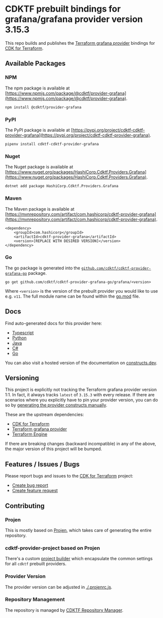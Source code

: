 
# CDKTF prebuilt bindings for grafana/grafana provider version 3.15.3

This repo builds and publishes the [Terraform grafana provider](https://registry.terraform.io/providers/grafana/grafana/3.15.3.0/docs) bindings for [CDK for Terraform](https://cdk.tf).

## Available Packages

### NPM

The npm package is available at [https://www.npmjs.com/package/@cdktf/provider-grafana](https://www.npmjs.com/package/@cdktf/provider-grafana).

`npm install @cdktf/provider-grafana`

### PyPI

The PyPI package is available at [https://pypi.org/project/cdktf-cdktf-provider-grafana](https://pypi.org/project/cdktf-cdktf-provider-grafana).

`pipenv install cdktf-cdktf-provider-grafana`

### Nuget

The Nuget package is available at [https://www.nuget.org/packages/HashiCorp.Cdktf.Providers.Grafana](https://www.nuget.org/packages/HashiCorp.Cdktf.Providers.Grafana).

`dotnet add package HashiCorp.Cdktf.Providers.Grafana`

### Maven

The Maven package is available at [https://mvnrepository.com/artifact/com.hashicorp/cdktf-provider-grafana](https://mvnrepository.com/artifact/com.hashicorp/cdktf-provider-grafana).

```
<dependency>
    <groupId>com.hashicorp</groupId>
    <artifactId>cdktf-provider-grafana</artifactId>
    <version>[REPLACE WITH DESIRED VERSION]</version>
</dependency>
```

### Go

The go package is generated into the [`github.com/cdktf/cdktf-provider-grafana-go`](https://github.com/cdktf/cdktf-provider-grafana-go) package.

`go get github.com/cdktf/cdktf-provider-grafana-go/grafana/<version>`

Where `<version>` is the version of the prebuilt provider you would like to use e.g. `v11`. The full module name can be found
within the [go.mod](https://github.com/cdktf/cdktf-provider-grafana-go/blob/main/grafana/go.mod#L1) file.

## Docs

Find auto-generated docs for this provider here: 

- [Typescript](./docs/API.typescript.md)
- [Python](./docs/API.python.md)
- [Java](./docs/API.java.md)
- [C#](./docs/API.csharp.md)
- [Go](./docs/API.go.md)

You can also visit a hosted version of the documentation on [constructs.dev](https://constructs.dev/packages/@cdktf/provider-grafana).

## Versioning

This project is explicitly not tracking the Terraform grafana provider version 1:1. In fact, it always tracks `latest` of `3.15.3` with every release. If there are scenarios where you explicitly have to pin your provider version, you can do so by [generating the provider constructs manually](https://cdk.tf/imports).

These are the upstream dependencies:

- [CDK for Terraform](https://cdk.tf)
- [Terraform grafana provider](https://registry.terraform.io/providers/grafana/grafana/3.15.3.0)
- [Terraform Engine](https://terraform.io)

If there are breaking changes (backward incompatible) in any of the above, the major version of this project will be bumped.

## Features / Issues / Bugs

Please report bugs and issues to the [CDK for Terraform](https://cdk.tf) project:

- [Create bug report](https://cdk.tf/bug)
- [Create feature request](https://cdk.tf/feature)

## Contributing

### Projen

This is mostly based on [Projen](https://github.com/projen/projen), which takes care of generating the entire repository.

### cdktf-provider-project based on Projen

There's a custom [project builder](https://github.com/cdktf/cdktf-provider-project) which encapsulate the common settings for all `cdktf` prebuilt providers.

### Provider Version

The provider version can be adjusted in [./.projenrc.js](./.projenrc.js).

### Repository Management

The repository is managed by [CDKTF Repository Manager](https://github.com/cdktf/cdktf-repository-manager/).
